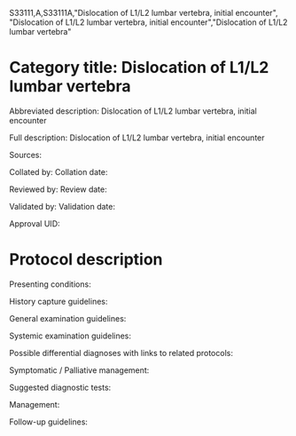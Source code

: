 S33111,A,S33111A,"Dislocation of L1/L2 lumbar vertebra, initial encounter", "Dislocation of L1/L2 lumbar vertebra, initial encounter","Dislocation of L1/L2 lumbar vertebra"
# Category title: Dislocation of L1/L2 lumbar vertebra

Abbreviated description: Dislocation of L1/L2 lumbar vertebra, initial encounter

Full description: Dislocation of L1/L2 lumbar vertebra, initial encounter

Sources:

Collated by:
Collation date:

Reviewed by:
Review date:

Validated by:
Validation date:

Approval UID:

# Protocol description

Presenting conditions:

History capture guidelines:

General examination guidelines:

Systemic examination guidelines:

Possible differential diagnoses with links to related protocols:

Symptomatic / Palliative management:

Suggested diagnostic tests:

Management:

Follow-up guidelines:
